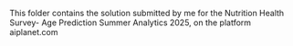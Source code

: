This folder contains the solution submitted by me for the Nutrition Health Survey- Age Prediction Summer Analytics 2025, on the platform aiplanet.com
